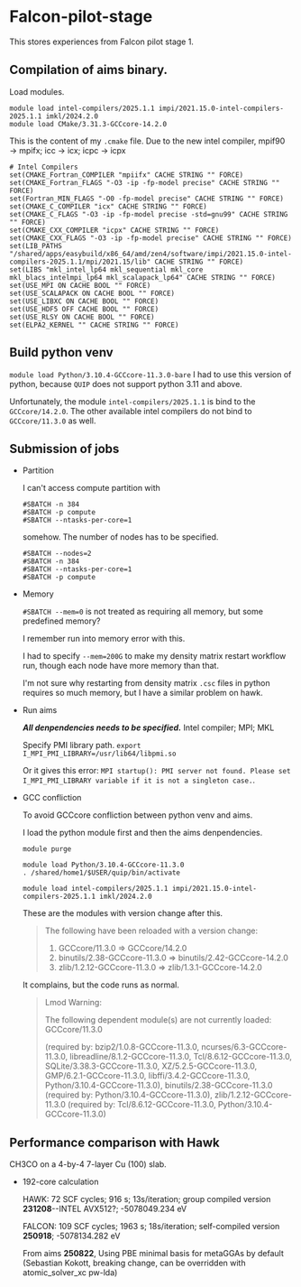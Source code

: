 # Falcon-pilot-stage

This stores experiences from Falcon pilot stage 1.

## Compilation of aims binary.

Load modules.
```
module load intel-compilers/2025.1.1 impi/2021.15.0-intel-compilers-2025.1.1 imkl/2024.2.0
module load CMake/3.31.3-GCCcore-14.2.0
```
This is the content of my ```.cmake``` file. 
Due to the new intel compiler, mpif90 &rarr; mpifx; icc &rarr; icx; icpc &rarr; icpx
```
# Intel Compilers
set(CMAKE_Fortran_COMPILER "mpiifx" CACHE STRING "" FORCE)
set(CMAKE_Fortran_FLAGS "-O3 -ip -fp-model precise" CACHE STRING "" FORCE)
set(Fortran_MIN_FLAGS "-O0 -fp-model precise" CACHE STRING "" FORCE)
set(CMAKE_C_COMPILER "icx" CACHE STRING "" FORCE)
set(CMAKE_C_FLAGS "-O3 -ip -fp-model precise -std=gnu99" CACHE STRING "" FORCE)
set(CMAKE_CXX_COMPILER "icpx" CACHE STRING "" FORCE)
set(CMAKE_CXX_FLAGS "-O3 -ip -fp-model precise" CACHE STRING "" FORCE)
set(LIB_PATHS "/shared/apps/easybuild/x86_64/amd/zen4/software/impi/2021.15.0-intel-compilers-2025.1.1/mpi/2021.15/lib" CACHE STRING "" FORCE)
set(LIBS "mkl_intel_lp64 mkl_sequential mkl_core mkl_blacs_intelmpi_lp64 mkl_scalapack_lp64" CACHE STRING "" FORCE)
set(USE_MPI ON CACHE BOOL "" FORCE)
set(USE_SCALAPACK ON CACHE BOOL "" FORCE)
set(USE_LIBXC ON CACHE BOOL "" FORCE)
set(USE_HDF5 OFF CACHE BOOL "" FORCE)
set(USE_RLSY ON CACHE BOOL "" FORCE)
set(ELPA2_KERNEL "" CACHE STRING "" FORCE)
```

## Build python venv

```module load Python/3.10.4-GCCcore-11.3.0-bare```
I had to use this version of python, because ```QUIP``` does not support python 3.11 and above.

Unfortunately, the module ```intel-compilers/2025.1.1``` is bind to the ```GCCcore/14.2.0```. 
The other available intel compilers do not bind to ```GCCcore/11.3.0``` as well.


## Submission of jobs
+ Partition

  I can't access compute partition with
  ```
  #SBATCH -n 384
  #SBATCH -p compute
  #SBATCH --ntasks-per-core=1
  ```
  somehow.
  The number of nodes has to be specified.
  ```
  #SBATCH --nodes=2
  #SBATCH -n 384
  #SBATCH --ntasks-per-core=1
  #SBATCH -p compute
  ```
  
   
+ Memory

  ```#SBATCH --mem=0``` is not treated as requiring all memory, but some predefined memory? 
  
  I remember run into memory error with this. 

  I had to specify ```--mem=200G``` to make my density matrix restart workflow run, though each node have more memory than that.
  
  I'm not sure why restarting from density matrix ```.csc``` files in python requires so much memory, but I have a similar problem on hawk.

+ Run aims

  ***All denpendencies needs to be specified.*** Intel compiler; MPI; MKL
  
  Specify PMI library path. 
  ```export I_MPI_PMI_LIBRARY=/usr/lib64/libpmi.so```

  Or it gives this error: ```MPI startup(): PMI server not found. Please set I_MPI_PMI_LIBRARY variable if it is not a singleton case.```.

+ GCC confliction

  To avoid GCCcore confliction between python venv and aims.

  I load the python module first and then the aims denpendencies.
  ```
  module purge

  module load Python/3.10.4-GCCcore-11.3.0
  . /shared/home1/$USER/quip/bin/activate
  
  module load intel-compilers/2025.1.1 impi/2021.15.0-intel-compilers-2025.1.1 imkl/2024.2.0
  ```
  
  These are the modules with version change after this.
  >The following have been reloaded with a version change:
  >1) GCCcore/11.3.0 => GCCcore/14.2.0
  >2) binutils/2.38-GCCcore-11.3.0 => binutils/2.42-GCCcore-14.2.0
  >3) zlib/1.2.12-GCCcore-11.3.0 => zlib/1.3.1-GCCcore-14.2.0

  It complains, but the code runs as normal.
  >Lmod Warning:
  >
  >The following dependent module(s) are not currently loaded: GCCcore/11.3.0
  >
  >(required by: bzip2/1.0.8-GCCcore-11.3.0, ncurses/6.3-GCCcore-11.3.0,
  >libreadline/8.1.2-GCCcore-11.3.0, Tcl/8.6.12-GCCcore-11.3.0,
  >SQLite/3.38.3-GCCcore-11.3.0, XZ/5.2.5-GCCcore-11.3.0,
  >GMP/6.2.1-GCCcore-11.3.0, libffi/3.4.2-GCCcore-11.3.0,
  >Python/3.10.4-GCCcore-11.3.0), binutils/2.38-GCCcore-11.3.0 (required by:
  >Python/3.10.4-GCCcore-11.3.0), zlib/1.2.12-GCCcore-11.3.0 (required by:
  >Tcl/8.6.12-GCCcore-11.3.0, Python/3.10.4-GCCcore-11.3.0)

## Performance comparison with Hawk

CH3CO on a 4-by-4 7-layer Cu (100) slab.

+ 192-core calculation
  
  HAWK: 72 SCF cycles; 916 s; 13s/iteration; group compiled version **231208**--INTEL AVX512?; -5078049.234 eV
  
  FALCON: 109 SCF cycles; 1963 s; 18s/iteration; self-compiled version **250918**; -5078134.282 eV

  From aims **250822**,
  Using PBE minimal basis for metaGGAs by default (Sebastian Kokott, breaking change, can be overridden with atomic_solver_xc pw-lda)




  
